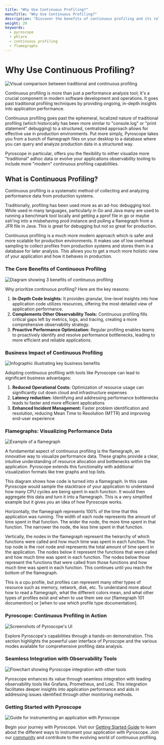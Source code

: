 ```yaml
---
title: "Why Use Continuous Profiling?"
menuTitle: "Why Use Continuous Profiling?"
description: "Discover the benefits of continuous profiling and its role in modern application performance analysis."
weight: 20
keywords:
  - pyroscope
  - phlare
  - continuous profiling
  - flamegraphs
---
```


# Why Use Continuous Profiling?

![Visual comparison between traditional and continuous profiling](#)

Continuous profiling is more than just a performance analysis tool; it's a crucial component in modern software development and operations. It goes past traditional profiling techniques by providing ongoing, in-depth insights into application performance. 

Continuous profiling goes past the ephemeral, localized nature of traditional profiling (which historically has been more similar to "console.log" or "print statement" debugging) to a structured, centralized approach allows for effective use in production environments. Put more simply, Pyroscope takes you from a bunch of flamegraph files on your desktop to a database where you can query and analyze production data in a structured way.

Pyroscope in particular, offers you the flexibility to either visualize more "traditional" adhoc data or evolve your applications observability tooling to include more "modern" continuous profiling capabilities.

## What is Continuous Profiling?

Continuous profiling is a systematic method of collecting and analyzing performance data from production systems.

Traditionally, profiling has been used more as an ad-hoc debugging tool. While used in many languages, particularly in Go and Java many are used to running a benchmark tool locally and getting a pprof file in go or maybe ssh'ing into a misbehaving prod instance and pulling a flamegraph from a JFR file in Java. This is great for debugging but not so great for production.

Continuous profiling is a much more modern approach which is safer and more scalable for production environments. It makes use of low overhead sampling to collect profiles from production systems and stores them in a database for later analysis. This allows you to get a much more holistic view of your application and how it behaves in production.

### The Core Benefits of Continuous Profiling

![Diagram showing 3 benefits of continuous profiling](#)

Why prioritize continuous profiling? Here are the key reasons:
1. **In-Depth Code Insights:** It provides granular, line-level insights into how application code utilizes resources, offering the most detailed view of application performance.
2. **Complements Other Observability Tools:** Continuous profiling fills critical gaps left by metrics, logs, and tracing, creating a more comprehensive observability strategy.
3. **Proactive Performance Optimization:** Regular profiling enables teams to proactively identify and resolve performance bottlenecks, leading to more efficient and reliable applications.

### Business Impact of Continuous Profiling

![Infographic illustrating key business benefits](#)

Adopting continuous profiling with tools like Pyroscope can lead to significant business advantages:
1. **Reduced Operational Costs:** Optimization of resource usage can significantly cut down cloud and infrastructure expenses
2. **Latency reduction:** Identifying and addressing performance bottlenecks leads to faster and more efficient applications
3. **Enhanced Incident Management:** Faster problem identification and resolution, reducing Mean Time to Resolution (MTTR) and improving end-user experience

### Flamegraphs: Visualizing Performance Data

![Example of a flamegraph](#)

A fundamental aspect of continuous profiling is the flamegraph, an innovative way to visualize performance data. These graphs provide a clear, intuitive understanding of resource allocation and bottlenecks within the application. Pyroscope extends this functionality with additional visualization formats like tree graphs and top lists.

This diagram shows how code is turned into a flamegraph. In this case Pyroscope would sample the stacktrace of your application to understand how many CPU cycles are being spent in each function. It would then aggregate this data and turn it into a flamegraph. This is a very simplified example but it gives you an idea of how Pyroscope works.

Horizontally, the flamegraph represents 100% of the time that this application was running. The width of each node represents the amount of time spent in that function. The wider the node, the more time spent in that function. The narrower the node, the less time spent in that function.

Vertically, the nodes in the flamegraph represent the heirarchy of which functions were called and how much time was spent in each function. The top node is the root node and represents the total amount of time spent in the application. The nodes below it represent the functions that were called and how much time was spent in each function. The nodes below those represent the functions that were called from those functions and how much time was spent in each function. This continues until you reach the bottom of the flamegraph.

This is a cpu profile, but profiles can represent many other types of resource such as memory, network, disk, etc. To understand more about how to read a flamegraph, what the different colors mean, and what other types of profiles exist and when to use them see our [flamegraph 101 documention] or [when to use which profile type documentation].

### Pyroscope: Continuous Profiling in Action

![Screenshots of Pyroscope's UI](#)

Explore Pyroscope's capabilities through a hands-on demonstration. This section highlights the powerful user interface of Pyroscope and the various modes available for comprehensive profiling data analysis.

### Seamless Integration with Observability Tools

![Flowchart showing Pyroscope integration with other tools](#)

Pyroscope enhances its value through seamless integration with leading observability tools like Grafana, Prometheus, and Loki. This integration facilitates deeper insights into application performance and aids in addressing issues identified through other monitoring methods.

### Getting Started with Pyroscope

![Guide for instrumenting an application with Pyroscope](#)

Begin your journey with Pyroscope. Visit our [Getting Started Guide](link-to-getting-started) to learn about the different ways to instrument your application with Pyroscope. Join our [community](link-to-community) and contribute to the evolving world of continuous profiling.
